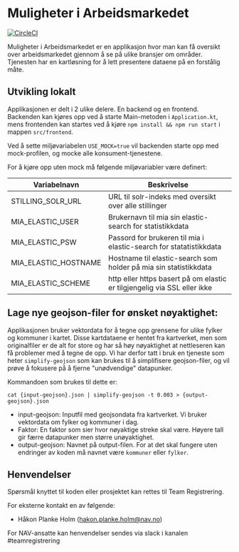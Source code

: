 # Muligheter i Arbeidsmarkedet

[![CircleCI](https://circleci.com/gh/navikt/mia.svg?style=svg&circle-token=fe6511cd8cf35cb7b80f43a56da59afbc08c44ae)](https://circleci.com/gh/navikt/mia)

Muligheter i Arbeidsmarkedet er en applikasjon hvor man kan få oversikt over arbeidsmarkedet
gjennom å se på ulike bransjer om områder. Tjenesten har en kartløsning for å lett presentere
dataene på en forstålig måte.

## Utvikling lokalt

Applikasjonen er delt i 2 ulike delere. En backend og en frontend. Backenden kan kjøres opp ved å starte
Main-metoden i `Application.kt`, mens frontenden kan startes ved å kjøre `npm install && npm run start` i mappen `src/frontend`.

Ved å sette miljøvariabelen `USE_MOCK=true` vil backenden starte opp med mock-profilen, og mocke alle
konsument-tjenestene.

For å kjøre opp uten mock må følgende miljøvariabler være definert:

| Variabelnavn            | Beskrivelse                                                              |
| ----------------------- | ------------------------------------------------------------------------ |
| STILLING_SOLR_URL       | URL til solr-indeks med oversikt over alle stillinger                    |
| MIA_ELASTIC_USER        | Brukernavn til mia sin elastic-search for statistikkdata                 |
| MIA_ELASTIC_PSW         | Passord for brukeren til mia i elastic-search for statatistikkdata       |
| MIA_ELASTIC_HOSTNAME    | Hostname til elastic-search som holder på mia sin statistikkdata         |
| MIA_ELASTIC_SCHEME      | http eller https basert på om elastic er tilgjengelig via SSL eller ikke |

## Lage nye geojson-filer for ønsket nøyaktighet:

Applikasjonen bruker vektordata for å tegne opp grensene for ulike fylker og kommuner i kartet. Disse kartdataene er hentet
fra kartverket, men som originalfiler er de alt for store og har så høy nøyaktighet at nettleseren kan få problemer med å
tegne de opp. Vi har derfor tatt i bruk en tjeneste som heter `simplify-geojson` som kan brukes til å simplifisere
geojson-filer, og vil prøve å fokusere på å fjerne "unødvendige" datapunker.

Kommandoen som brukes til dette er:

```
cat {input-geojson}.json | simplify-geojson -t 0.003 > {output-geojson}.json
```

* input-geojson: Inputfil med geojsondata fra kartverket. Vi bruker vektordata om fylker og kommuner i dag.
* Faktor: En faktor som sier hvor nøyaktige streke skal være. Høyere tall gir færre datapunker men større unøyaktighet.
* output-geojson: Navnet på output-filen. For at det skal fungere uten endringer av koden må navnet være `kommuner` eller `fylker`.


## Henvendelser

Spørsmål knyttet til koden eller prosjektet kan rettes til Team Registrering.

For eksterne kontakt en av følgende:

* Håkon Planke Holm (hakon.planke.holm@nav.no)

For NAV-ansatte kan henvendelser sendes via slack i kanalen #teamregistrering
